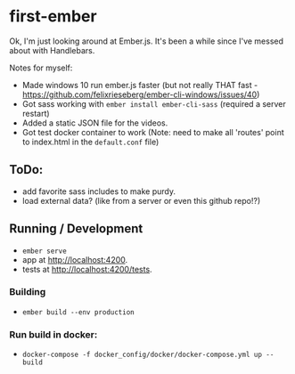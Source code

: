 # first-ember

Ok, I'm just looking around at Ember.js. It's been a while since I've messed about with Handlebars.

Notes for myself:

* Made windows 10 run ember.js faster (but not really THAT fast - https://github.com/felixrieseberg/ember-cli-windows/issues/40)
* Got sass working with `ember install ember-cli-sass` (required a server restart)
* Added a static JSON file for the videos. 
* Got test docker container to work (Note: need to make all 'routes' point to index.html in the `default.conf` file)



## ToDo:

* add favorite sass includes to make purdy.
* load external data? (like from a server or even this github repo!?)



## Running / Development

* `ember serve`
* app at [http://localhost:4200](http://localhost:4200).
* tests at [http://localhost:4200/tests](http://localhost:4200/tests).



### Building

* `ember build --env production`


### Run build in docker:
* `docker-compose -f docker_config/docker/docker-compose.yml up --build`
